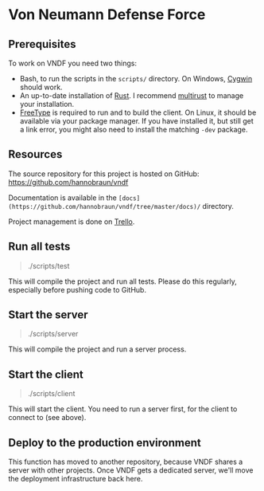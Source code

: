 # Von Neumann Defense Force

## Prerequisites

To work on VNDF you need two things:
- Bash, to run the scripts in the `scripts/` directory. On Windows,
  [Cygwin](https://www.cygwin.com/) should work.
- An up-to-date installation of [Rust](https://www.rust-lang.org/). I recommend
  [multirust](https://github.com/brson/multirust) to manage your installation.
- [FreeType](http://www.freetype.org/) is required to run and to build the
  client. On Linux, it should be available via your package manager. If you have
  installed it, but still get a link error, you might also need to install the
  matching `-dev` package.


## Resources

The source repository for this project is hosted on GitHub:
https://github.com/hannobraun/vndf

Documentation is available in the
`[docs](https://github.com/hannobraun/vndf/tree/master/docs)/` directory.

Project management is done on
[Trello](https://trello.com/b/WdwuT2Fx/von-neumann-defense-force).


## Run all tests

> ./scripts/test

This will compile the project and run all tests. Please do this regularly,
especially before pushing code to GitHub.


## Start the server

> ./scripts/server

This will compile the project and run a server process.


## Start the client

> ./scripts/client

This will start the client. You need to run a server first, for the client to
connect to (see above).


## Deploy to the production environment

This function has moved to another repository, because VNDF shares a server with
other projects. Once VNDF gets a dedicated server, we'll move the deployment
infrastructure back here.
